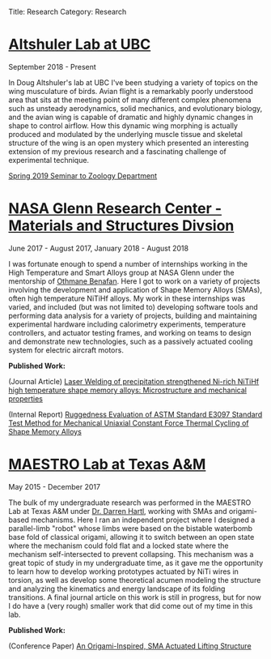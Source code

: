 Title: Research
Category: Research


# [Altshuler Lab at UBC](http://altshuler.zoology.ubc.ca/)
September 2018 - Present

In Doug Altshuler's lab at UBC I've been studying a variety of topics on the wing musculature of birds. Avian flight is a remarkably poorly understood area that sits at the meeting point of many different complex phenomena such as unsteady aerodynamics, solid mechanics, and evolutionary biology, and the avian wing is capable of dramatic and highly dynamic changes in shape to control airflow. How this dynamic wing morphing is actually produced and modulated by the underlying muscle tissue and skeletal structure of the wing is an open mystery which presented an interesting extension of my previous research and a fascinating challenge of experimental technique. 

[Spring 2019 Seminar to Zoology Department]({static}/downloads/BeersSeminar2019Spring_webversion.pdf)




# [NASA Glenn Research Center - Materials and Structures Divsion](https://re.grc.nasa.gov/expertise/materials-structures/)
June 2017 - August 2017, January 2018 - August 2018

I was fortunate enough to spend a number of internships working in the High Temperature and Smart Alloys group at NASA Glenn under the mentorship of [Othmane Benafan](https://scholar.google.com/citations?user=CCqWq1MAAAAJ&hl=en&oi=ao). Here I got to work on a variety of projects involving the development and application of Shape Memory Alloys (SMAs), often high temperature NiTiHf alloys. My work in these internships was varied, and included (but was not limited to) developing software tools and performing data analysis for a variety of projects, building and maintaining experimental hardware including calorimetry experiments, temperature controllers, and actuator testing frames, and working on teams to design and demonstrate new technologies, such as a passively actuated cooling system for electric aircraft motors. 

**Published Work:**

  (Journal Article) [Laser Welding of precipitation strengthened Ni-rich NiTiHf high temperature shape memory alloys: Microstructure and mechanical properties](https://www.researchgate.net/publication/329220483_Laser_welding_of_precipitation_strengthened_Ni-rich_NiTiHf_high_temperature_shape_memory_alloys_Microstructure_and_mechanical_properties)

  (Internal Report) [Ruggedness Evaluation of ASTM Standard E3097 Standard Test Method for Mechanical Uniaxial Constant Force Thermal Cycling of Shape Memory Alloys](https://ntrs.nasa.gov/search.jsp?R=20190001450)




# [MAESTRO Lab at Texas A&M](https://maestrolab.tamu.edu)
May 2015 - December 2017

The bulk of my undergraduate research was performed in the MAESTRO Lab at Texas A&M under [Dr. Darren Hartl](https://scholar.google.com/citations?user=WqVUJmcAAAAJ&hl=en&oi=ao), working with SMAs and origami-based mechanisms. Here I ran an independent project where I designed a parallel-limb "robot" whose limbs were based on the bistable waterbomb base fold of classical origami, allowing it to switch between an open state where the mechanism could fold flat and a locked state where the mechanism self-intersected to prevent collapsing. This mechanism was a great topic of study in my undergraduate time, as it gave me the opportunity to learn how to develop working prototypes actuated by NiTi wires in torsion, as well as develop some theoretical acumen modeling the structure and analyzing the kinematics and energy landscape of its folding transitions. A final journal article on this work is still in progress, but for now I do have a (very rough) smaller work that did come out of my time in this lab.

**Published Work:**

 (Conference Paper) [An Origami-Inspired, SMA Actuated Lifting Structure](https://asmedigitalcollection.asme.org/IDETC-CIE/proceedings-abstract/IDETC-CIE2016/50169/V05BT07A024/259345)
